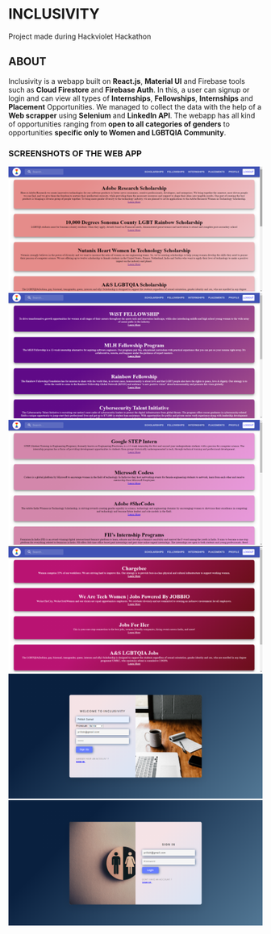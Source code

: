 # **INCLUSIVITY**
Project made during Hackviolet Hackathon

## ABOUT
Inclusivity is a webapp built on **React.js**, **Material UI** and Firebase tools such as **Cloud Firestore** and **Firebase Auth**. In this, a user can signup or login and can view all types of **Internships**, **Fellowships**, **Internships** and **Placement** Opportunities. We managed to collect the data with the help of a **Web scrapper** using **Selenium** and **LinkedIn API**. The webapp has all kind of opportunities ranging from **open to all categories of genders** to opportunities **specific only to Women and LGBTQIA Community**.

### **SCREENSHOTS OF THE WEB APP**
![Scholarship Page](./src/assets/images/2.png)
![Fellowship Page](./src/assets/images/3.png)
![Internship Page](./src/assets/images/4.png)
![Job Opportunities Page](./src/assets/images/5.png)
![Signup Page](./src/assets/images/6.png)
![Signup Page](./src/assets/images/1.png)